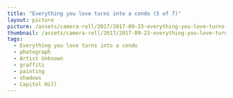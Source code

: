 ```yaml
---
title: "Everything you love turns into a condo (5 of 7)"
layout: picture
picture: /assets/camera-roll/2017/2017-09-23-everything-you-love-turns-into-a-condo-5/20170923_181541839_iOS.jpg
thumbnail: /assets/camera-roll/2017/2017-09-23-everything-you-love-turns-into-a-condo-5/20170923_181541839_iOS-thumbnail.jpg
tags:
  - Everything you love turns into a condo
  - photograph
  - Artist Unknown
  - graffiti
  - painting
  - shadows
  - Capitol Hill
---
```

